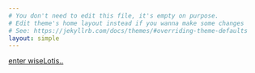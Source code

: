 ```yaml
---
# You don't need to edit this file, it's empty on purpose.
# Edit theme's home layout instead if you wanna make some changes
# See: https://jekyllrb.com/docs/themes/#overriding-theme-defaults
layout: simple
---
```

<link rel="stylesheet" href="/css/base.css">

<meta charset="utf-8">
<meta http-equiv="X-UA-Compatible" content="IE=edge,chrome=1">
<meta name="viewport" content="user-scalable=no, initial-scale=1.0, maximum-scale=1.0, minimum-scale=1.0, width=device-width" />
<link href="https://fonts.googleapis.com/css?family=Libre+Barcode+39+Extended+Text|Permanent+Marker" rel="stylesheet">
<link href="/css/index.css" rel="stylesheet">
	
<a class="maintext" href="./blog">enter wiseLotis..</a>

 
